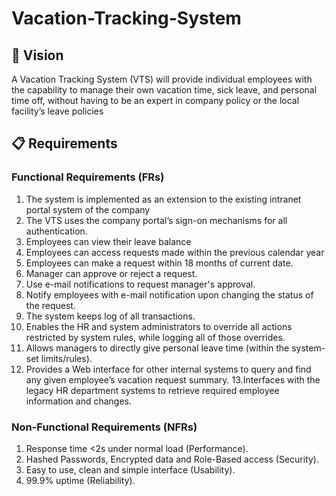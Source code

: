 # Vacation-Tracking-System

## 🎯 Vision
A Vacation Tracking System (VTS) will provide individual employees with the 
capability to manage their own vacation time, sick leave, and personal time off, 
without having to be an expert in company policy or the local facility’s leave 
policies

## 📋 Requirements
### Functional Requirements (FRs)
  
1. The system is implemented as an extension to the existing intranet portal system of the company
2. The VTS uses the company portal’s sign-on mechanisms for all authentication.
3. Employees can view their leave balance
4. Employees can access requests made within the previous calendar year
5. Employees can make a request within 18 months of current date.
6. Manager can approve or reject a request.
7. Use e-mail notifications to request manager's approval.
8. Notify employees with e-mail notification upon changing the status of the request.
9. The system keeps log of all transactions.
10. Enables the HR and system administrators to override all actions
restricted by system rules, while logging all of those overrides.
11. Allows managers to directly give personal leave time (within the system-set
limits/rules).
12. Provides a Web interface for other internal systems to query and find any
given employee’s vacation request summary.
13.Interfaces with the legacy HR department systems to retrieve required
employee information and changes.

### Non-Functional Requirements (NFRs)
1. Response time <2s under normal load (Performance).
2. Hashed Passwords, Encrypted data and Role-Based access (Security).
3. Easy to use, clean and simple interface (Usability).
4. 99.9% uptime (Reliability).
